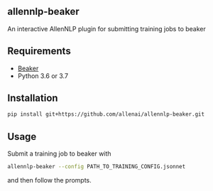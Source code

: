 allennlp-beaker
----

An interactive AllenNLP plugin for submitting training jobs to beaker

## Requirements

- [Beaker](https://github.com/beaker/docs/blob/master/docs/start/install.md#install)
- Python 3.6 or 3.7

## Installation

```bash
pip install git+https://github.com/allenai/allennlp-beaker.git
```

## Usage

Submit a training job to beaker with

```bash
allennlp-beaker --config PATH_TO_TRAINING_CONFIG.jsonnet
```

and then follow the prompts.

